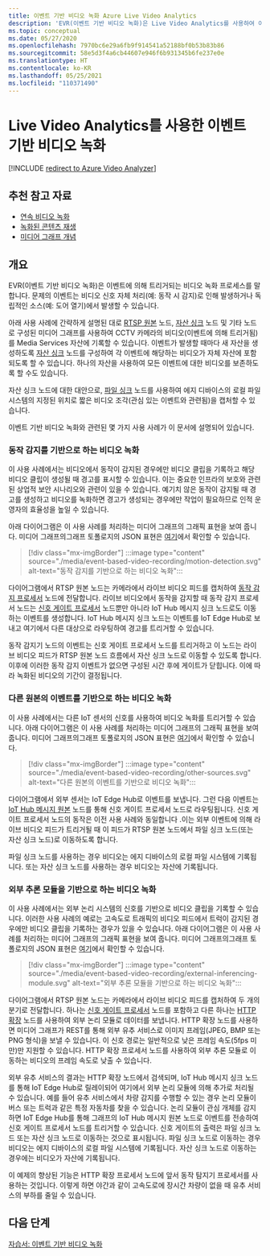 ```yaml
---
title: 이벤트 기반 비디오 녹화 Azure Live Video Analytics
description: 'EVR(이벤트 기반 비디오 녹화)은 Live Video Analytics를 사용하여 이벤트에 의해 트리거된 비디오를 녹화하는 프로세스를 의미합니다. 문제의 이벤트는 비디오 신호 자체 처리(예: 동작 시 감지)로 인해 발생하거나 독립적인 소스(예: 도어 열기)에서 발생할 수 있습니다.  이벤트 기반 비디오 녹화와 관련된 몇 가지 사용 사례가 이 문서에 설명되어 있습니다.'
ms.topic: conceptual
ms.date: 05/27/2020
ms.openlocfilehash: 7970bc6e29a6fb9f914541a52188bf0b53b83b86
ms.sourcegitcommit: 58e5d3f4a6cb44607e946f6b931345b6fe237e0e
ms.translationtype: HT
ms.contentlocale: ko-KR
ms.lasthandoff: 05/25/2021
ms.locfileid: "110371490"
---
```

# <a name="event-based-video-recording-with-live-video-analytics"></a>Live Video Analytics를 사용한 이벤트 기반 비디오 녹화

[!INCLUDE [redirect to Azure Video Analyzer](./includes/redirect-video-analyzer.md)]

## <a name="suggested-pre-reading"></a>추천 참고 자료  

* [연속 비디오 녹화](continuous-video-recording-concept.md)
* [녹화된 콘텐츠 재생](video-playback-concept.md)
* [미디어 그래프 개념](media-graph-concept.md)

## <a name="overview"></a>개요 

EVR(이벤트 기반 비디오 녹화)은 이벤트에 의해 트리거되는 비디오 녹화 프로세스를 말합니다. 문제의 이벤트는 비디오 신호 자체 처리(예: 동작 시 감지)로 인해 발생하거나 독립적인 소스(예: 도어 열기)에서 발생할 수 있습니다. 

아래 사용 사례에 간략하게 설명된 대로 [RTSP 원본](media-graph-concept.md#rtsp-source) 노드, [자산 싱크](media-graph-concept.md#asset-sink) 노드 및 기타 노드로 구성된 미디어 그래프를 사용하여 CCTV 카메라의 비디오(이벤트에 의해 트리거됨)를 Media Services 자산에 기록할 수 있습니다. 이벤트가 발생할 때마다 새 자산을 생성하도록 [자산 싱크](media-graph-concept.md#asset-sink) 노드를 구성하여 각 이벤트에 해당하는 비디오가 자체 자산에 포함되도록 할 수 있습니다. 하나의 자산을 사용하여 모든 이벤트에 대한 비디오를 보존하도록 할 수도 있습니다. 

자산 싱크 노드에 대한 대안으로, [파일 싱크](media-graph-concept.md#file-sink) 노드를 사용하여 에지 디바이스의 로컬 파일 시스템의 지정된 위치로 짧은 비디오 조각(관심 있는 이벤트와 관련됨)을 캡처할 수 있습니다. 

이벤트 기반 비디오 녹화와 관련된 몇 가지 사용 사례가 이 문서에 설명되어 있습니다.

### <a name="video-recording-based-on-motion-detection"></a>동작 감지를 기반으로 하는 비디오 녹화  

이 사용 사례에서는 비디오에서 동작이 감지된 경우에만 비디오 클립을 기록하고 해당 비디오 클립이 생성될 때 경고를 표시할 수 있습니다. 이는 중요한 인프라의 보호와 관련된 상업적 보안 시나리오와 관련이 있을 수 있습니다. 예기치 않은 동작이 감지될 때 경고를 생성하고 비디오를 녹화하면 경고가 생성되는 경우에만 작업이 필요하므로 인적 운영자의 효율성을 높일 수 있습니다.

아래 다이어그램은 이 사용 사례를 처리하는 미디어 그래프의 그래픽 표현을 보여 줍니다. 미디어 그래프의그래프 토폴로지의 JSON 표현은 [여기](https://github.com/Azure/live-video-analytics/blob/master/MediaGraph/topologies/evr-motion-assets/topology.json)에서 확인할 수 있습니다.

> [!div class="mx-imgBorder"]
> :::image type="content" source="./media/event-based-video-recording/motion-detection.svg" alt-text="동작 감지를 기반으로 하는 비디오 녹화":::

다이어그램에서 RTSP 원본 노드는 카메라에서 라이브 비디오 피드를 캡처하여 [동작 감지 프로세서](media-graph-concept.md#motion-detection-processor) 노드에 전달합니다. 라이브 비디오에서 동작을 감지할 때 동작 감지 프로세서 노드는 [신호 게이트 프로세서](media-graph-concept.md#signal-gate-processor) 노드뿐만 아니라 IoT Hub 메시지 싱크 노드로도 이동하는 이벤트를 생성합니다. IoT Hub 메시지 싱크 노드는 이벤트를 IoT Edge Hub로 보내고 여기에서 다른 대상으로 라우팅하여 경고를 트리거할 수 있습니다. 

동작 감지기 노드의 이벤트는 신호 게이트 프로세서 노드를 트리거하고 이 노드는 라이브 비디오 피드가 RTSP 원본 노드 흐름에서 자산 싱크 노드로 이동할 수 있도록 합니다. 이후에 이러한 동작 감지 이벤트가 없으면 구성된 시간 후에 게이트가 닫힙니다. 이에 따라 녹화된 비디오의 기간이 결정됩니다.

### <a name="video-recording-based-on-events-from-other-sources"></a>다른 원본의 이벤트를 기반으로 하는 비디오 녹화  

이 사용 사례에서는 다른 IoT 센서의 신호를 사용하여 비디오 녹화를 트리거할 수 있습니다. 아래 다이어그램은 이 사용 사례를 처리하는 미디어 그래프의 그래픽 표현을 보여 줍니다. 미디어 그래프의그래프 토폴로지의 JSON 표현은 [여기](https://github.com/Azure/live-video-analytics/blob/master/MediaGraph/topologies/evr-hubMessage-files/topology.json)에서 확인할 수 있습니다.

> [!div class="mx-imgBorder"]
> :::image type="content" source="./media/event-based-video-recording/other-sources.svg" alt-text="다른 원본의 이벤트를 기반으로 비디오 녹화":::

다이어그램에서 외부 센서는 IoT Edge Hub로 이벤트를 보냅니다. 그런 다음 이벤트는 [IoT Hub 메시지 원본](media-graph-concept.md#iot-hub-message-source) 노드를 통해 신호 게이트 프로세서 노드로 라우팅됩니다. 신호 게이트 프로세서 노드의 동작은 이전 사용 사례와 동일합니다 .이는 외부 이벤트에 의해 라이브 비디오 피드가 트리거될 때 이 피드가 RTSP 원본 노드에서 파일 싱크 노드(또는 자산 싱크 노드)로 이동하도록 합니다. 

파일 싱크 노드를 사용하는 경우 비디오는 에지 디바이스의 로컬 파일 시스템에 기록됩니다. 또는 자산 싱크 노드를 사용하는 경우 비디오는 자산에 기록됩니다.

### <a name="video-recording-based-on-an-external-inferencing-module"></a>외부 추론 모듈을 기반으로 하는 비디오 녹화 

이 사용 사례에서는 외부 논리 시스템의 신호를 기반으로 비디오 클립을 기록할 수 있습니다. 이러한 사용 사례의 예로는 고속도로 트래픽의 비디오 피드에서 트럭이 감지된 경우에만 비디오 클립을 기록하는 경우가 있을 수 있습니다. 아래 다이어그램은 이 사용 사례를 처리하는 미디어 그래프의 그래픽 표현을 보여 줍니다. 미디어 그래프의그래프 토폴로지의 JSON 표현은 [여기](https://github.com/Azure/live-video-analytics/blob/master/MediaGraph/topologies/evr-hubMessage-assets/topology.json)에서 확인할 수 있습니다.

> [!div class="mx-imgBorder"]
> :::image type="content" source="./media/event-based-video-recording/external-inferencing-module.svg" alt-text="외부 추론 모듈을 기반으로 하는 비디오 녹화":::

다이어그램에서 RTSP 원본 노드는 카메라에서 라이브 비디오 피드를 캡처하여 두 개의 분기로 전달합니다. 하나는 [신호 게이트 프로세서](media-graph-concept.md#signal-gate-processor) 노드를 포함하고 다른 하나는 [HTTP 확장](media-graph-concept.md) 노드를 사용하여 외부 논리 모듈로 데이터를 보냅니다. HTTP 확장 노드를 사용하면 미디어 그래프가 REST를 통해 외부 유추 서비스로 이미지 프레임(JPEG, BMP 또는 PNG 형식)을 보낼 수 있습니다. 이 신호 경로는 일반적으로 낮은 프레임 속도(5fps 미만)만 지원할 수 있습니다. HTTP 확장 프로세서 노드를 사용하여 외부 추론 모듈로 이동하는 비디오의 프레임 속도로 낮출 수 있습니다.

외부 유추 서비스의 결과는 HTTP 확장 노드에서 검색되며, IoT Hub 메시지 싱크 노드를 통해 IoT Edge Hub로 릴레이되어 여기에서 외부 논리 모듈에 의해 추가로 처리될 수 있습니다. 예를 들어 유추 서비스에서 차량 감지를 수행할 수 있는 경우 논리 모듈이 버스 또는 트럭과 같은 특정 자동차를 찾을 수 있습니다. 논리 모듈이 관심 개체를 감지하면 IoT Edge Hub를 통해 그래프의 IoT Hub 메시지 원본 노드로 이벤트를 전송하여 신호 게이트 프로세서 노드를 트리거할 수 있습니다. 신호 게이트의 출력은 파일 싱크 노드 또는 자산 싱크 노드로 이동하는 것으로 표시됩니다. 파일 싱크 노드로 이동하는 경우 비디오는 에지 디바이스의 로컬 파일 시스템에 기록됩니다. 자산 싱크 노드로 이동하는 경우에는 비디오가 자산에 기록됩니다.

이 예제의 향상된 기능은 HTTP 확장 프로세서 노드에 앞서 동작 탐지기 프로세서를 사용하는 것입니다. 이렇게 하면 야간과 같이 고속도로에 장시간 차량이 없을 때 유추 서비스의 부하를 줄일 수 있습니다. 

## <a name="next-steps"></a>다음 단계

[자습서: 이벤트 기반 비디오 녹화](event-based-video-recording-tutorial.md)
